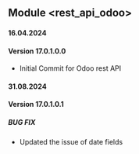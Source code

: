 ## Module <rest_api_odoo>

#### 16.04.2024
#### Version 17.0.1.0.0
 - Initial Commit for Odoo rest API

#### 31.08.2024
#### Version 17.0.1.0.1
##### BUG FIX
- Updated the issue of date fields
